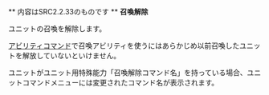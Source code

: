 ** 内容はSRC2.2.33のものです **
**召喚解除**

ユニットの召喚を解除します。

[アビリティコマンド](アビリティ.md)で召喚アビリティを使うにはあらかじめ以前召喚したユニットを解放していないといけません。

ユニットがユニット用特殊能力「召喚解除コマンド名」を持っている場合、ユニットコマンドメニューには変更されたコマンド名が表示されます。
